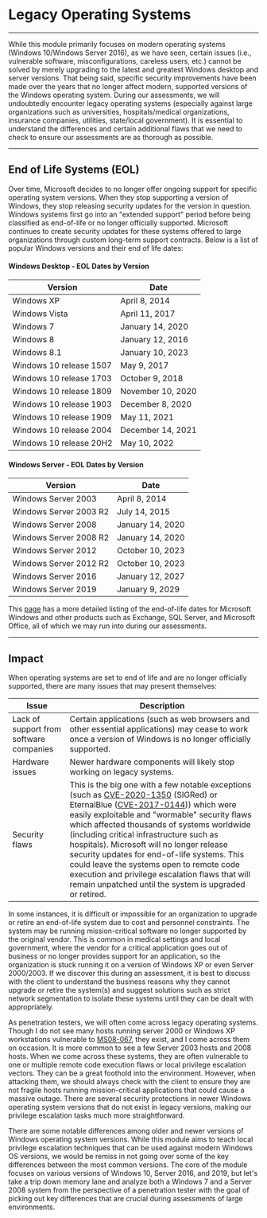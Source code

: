 # Legacy Operating Systems

---

While this module primarily focuses on modern operating systems (Windows 10/Windows Server 2016), as we have seen, certain issues (i.e., vulnerable software, misconfigurations, careless users, etc.) cannot be solved by merely upgrading to the latest and greatest Windows desktop and server versions. That being said, specific security improvements have been made over the years that no longer affect modern, supported versions of the Windows operating system. During our assessments, we will undoubtedly encounter legacy operating systems (especially against large organizations such as universities, hospitals/medical organizations, insurance companies, utilities, state/local government). It is essential to understand the differences and certain additional flaws that we need to check to ensure our assessments are as thorough as possible.

---

## End of Life Systems (EOL)

Over time, Microsoft decides to no longer offer ongoing support for specific operating system versions. When they stop supporting a version of Windows, they stop releasing security updates for the version in question. Windows systems first go into an "extended support" period before being classified as end-of-life or no longer officially supported. Microsoft continues to create security updates for these systems offered to large organizations through custom long-term support contracts. Below is a list of popular Windows versions and their end of life dates:

#### Windows Desktop - EOL Dates by Version

| Version | Date |
| --- | --- |
| Windows XP | April 8, 2014 |
| Windows Vista | April 11, 2017 |
| Windows 7 | January 14, 2020 |
| Windows 8 | January 12, 2016 |
| Windows 8.1 | January 10, 2023 |
| Windows 10 release 1507 | May 9, 2017 |
| Windows 10 release 1703 | October 9, 2018 |
| Windows 10 release 1809 | November 10, 2020 |
| Windows 10 release 1903 | December 8, 2020 |
| Windows 10 release 1909 | May 11, 2021 |
| Windows 10 release 2004 | December 14, 2021 |
| Windows 10 release 20H2 | May 10, 2022 |

#### Windows Server - EOL Dates by Version

| Version | Date |
| --- | --- |
| Windows Server 2003 | April 8, 2014 |
| Windows Server 2003 R2 | July 14, 2015 |
| Windows Server 2008 | January 14, 2020 |
| Windows Server 2008 R2 | January 14, 2020 |
| Windows Server 2012 | October 10, 2023 |
| Windows Server 2012 R2 | October 10, 2023 |
| Windows Server 2016 | January 12, 2027 |
| Windows Server 2019 | January 9, 2029 |

This [page](https://michaelspice.net/windows/end-of-life-microsoft-windows-and-office/) has a more detailed listing of the end-of-life dates for Microsoft Windows and other products such as Exchange, SQL Server, and Microsoft Office, all of which we may run into during our assessments.

---

## Impact

When operating systems are set to end of life and are no longer officially supported, there are many issues that may present themselves:

| Issue | Description |
| --- | --- |
| Lack of support from software companies | Certain applications (such as web browsers and other essential applications) may cease to work once a version of Windows is no longer officially supported. |
| Hardware issues | Newer hardware components will likely stop working on legacy systems. |
| Security flaws | This is the big one with a few notable exceptions (such as [CVE-2020-1350](https://msrc.microsoft.com/update-guide/en-US/vulnerability/CVE-2020-1350) (SIGRed) or EternalBlue ([CVE-2017-0144](https://msrc.microsoft.com/update-guide/en-US/vulnerability/CVE-2017-0144))) which were easily exploitable and "wormable" security flaws which affected thousands of systems worldwide (including critical infrastructure such as hospitals). Microsoft will no longer release security updates for end-of-life systems. This could leave the systems open to remote code execution and privilege escalation flaws that will remain unpatched until the system is upgraded or retired. |

In some instances, it is difficult or impossible for an organization to upgrade or retire an end-of-life system due to cost and personnel constraints. The system may be running mission-critical software no longer supported by the original vendor. This is common in medical settings and local government, where the vendor for a critical application goes out of business or no longer provides support for an application, so the organization is stuck running it on a version of Windows XP or even Server 2000/2003. If we discover this during an assessment, it is best to discuss with the client to understand the business reasons why they cannot upgrade or retire the system(s) and suggest solutions such as strict network segmentation to isolate these systems until they can be dealt with appropriately.

As penetration testers, we will often come across legacy operating systems. Though I do not see many hosts running server 2000 or Windows XP workstations vulnerable to [MS08-067](https://docs.microsoft.com/en-us/security-updates/securitybulletins/2008/ms08-067), they exist, and I come across them on occasion. It is more common to see a few Server 2003 hosts and 2008 hosts. When we come across these systems, they are often vulnerable to one or multiple remote code execution flaws or local privilege escalation vectors. They can be a great foothold into the environment. However, when attacking them, we should always check with the client to ensure they are not fragile hosts running mission-critical applications that could cause a massive outage. There are several security protections in newer Windows operating system versions that do not exist in legacy versions, making our privilege escalation tasks much more straightforward.

There are some notable differences among older and newer versions of Windows operating system versions. While this module aims to teach local privilege escalation techniques that can be used against modern Windows OS versions, we would be remiss in not going over some of the key differences between the most common versions. The core of the module focuses on various versions of Windows 10, Server 2016, and 2019, but let's take a trip down memory lane and analyze both a Windows 7 and a Server 2008 system from the perspective of a penetration tester with the goal of picking out key differences that are crucial during assessments of large environments.